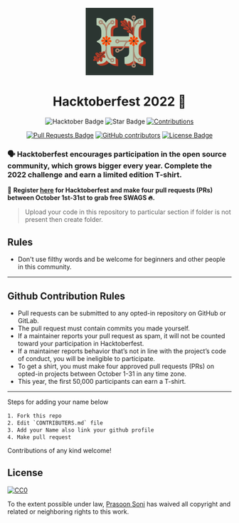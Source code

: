 <p align="center">
    <a href="https://hacktoberfest.digitalocean.com/">
        <img src="https://raw.githubusercontent.com/github/explore/f47aef15a1c8f22b6fc5c7abf615a918f1322cd6/topics/hacktoberfest/hacktoberfest.png" width="30%">
    </a>
</p>

<h1 align="center"> Hacktoberfest 2022 🎉</h1>

<div align="center">
  
<img src="https://img.shields.io/badge/hacktoberfest-2022-blueviolet" alt="Hacktober Badge"/>
 <img src="https://img.shields.io/static/v1?label=%F0%9F%8C%9F&message=If%20Useful&style=style=flat&color=BC4E99" alt="Star Badge"/>
 <a href="https://github.com/WebCrawlers-exe" ><img src="https://img.shields.io/badge/Contributions-welcome-violet.svg?style=flat&logo=git" alt="Contributions" /></a>

<a href="https://github.com/WebCrawlers-exe/Hacktoberfest2022/pulls"><img src="https://img.shields.io/github/issues-pr/WebCrawlers-exe/Hacktoberfest2022" alt="Pull Requests Badge"/></a>
<a href="https://github.com/WebCrawlers-exe/Hacktoberfest2022/graphs/contributors"><img alt="GitHub contributors" src="https://img.shields.io/github/contributors/WebCrawlers-exe/Hacktoberfest2022?color=2b9348"></a>
<a href="https://github.com/WebCrawlers-exe/Hacktoberfest2022/blob/master/LICENSE"><img src="https://img.shields.io/github/license/WebCrawlers-exe/Hacktoberfest2022?color=2b9348" alt="License Badge"/></a>

</div>

### 🗣 Hacktoberfest encourages participation in the open source community, which grows bigger every year. Complete the 2022 challenge and earn a limited edition T-shirt.

📢 **Register [here](https://hacktoberfest.digitalocean.com) for Hacktoberfest and make four pull requests (PRs) between October 1st-31st to grab free SWAGS 🔥.**


> Upload your code in this repository to particular section if folder is not present then create folder.

## Rules

- Don't use filthy words and be welcome for beginners and other people in this community.

---

## Github Contribution Rules
- Pull requests can be submitted to any opted-in repository on GitHub or GitLab.
- The pull request must contain commits you made yourself.
- If a maintainer reports your pull request as spam, it will not be counted toward your participation in Hacktoberfest.
- If a maintainer reports behavior that’s not in line with the project’s code of conduct, you will be ineligible to participate.
- To get a shirt, you must make four approved pull requests (PRs) on opted-in projects between October 1-31 in any time zone.
- This year, the first 50,000 participants can earn a T-shirt.
---

Steps for adding your name below

    1. Fork this repo
    2. Edit `CONTRIBUTERS.md` file
    3. Add your Name also link your github profile
    4. Make pull request

Contributions of any kind welcome!

## License

[![CC0](https://licensebuttons.net/p/zero/1.0/88x31.png)](https://creativecommons.org/publicdomain/zero/1.0/)

To the extent possible under law, [Prasoon Soni](https://www.linkedin.com/in/prasoonsoni/) has waived all copyright and related or neighboring rights to this work.
